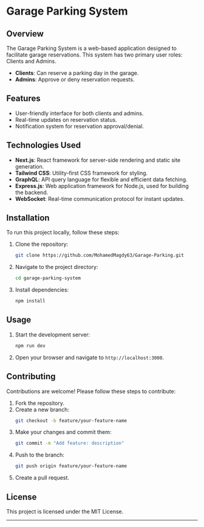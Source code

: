 # Garage Parking System

## Overview
The Garage Parking System is a web-based application designed to facilitate garage reservations. This system has two primary user roles: Clients and Admins.

- **Clients**: Can reserve a parking day in the garage.
- **Admins**: Approve or deny reservation requests.

## Features
- User-friendly interface for both clients and admins.
- Real-time updates on reservation status.
- Notification system for reservation approval/denial.

## Technologies Used
- **Next.js**: React framework for server-side rendering and static site generation.
- **Tailwind CSS**: Utility-first CSS framework for styling.
- **GraphQL**: API query language for flexible and efficient data fetching.
- **Express.js**: Web application framework for Node.js, used for building the backend.
- **WebSocket**: Real-time communication protocol for instant updates.

## Installation
To run this project locally, follow these steps:

1. Clone the repository:
   ```sh
   git clone https://github.com/MohamedMagdy63/Garage-Parking.git
   ```
2. Navigate to the project directory:
   ```sh
   cd garage-parking-system
   ```
3. Install dependencies:
   ```sh
   npm install
   ```

## Usage
1. Start the development server:
   ```sh
   npm run dev
   ```
2. Open your browser and navigate to `http://localhost:3000`.

## Contributing
Contributions are welcome! Please follow these steps to contribute:

1. Fork the repository.
2. Create a new branch:
   ```sh
   git checkout -b feature/your-feature-name
   ```
3. Make your changes and commit them:
   ```sh
   git commit -m "Add feature: description"
   ```
4. Push to the branch:
   ```sh
   git push origin feature/your-feature-name
   ```
5. Create a pull request.

## License
This project is licensed under the MIT License.

---